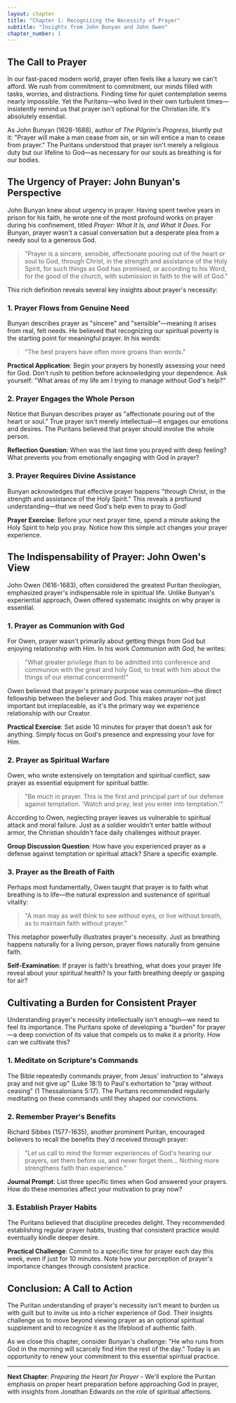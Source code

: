 ```yaml
---
layout: chapter
title: "Chapter 1: Recognizing the Necessity of Prayer"
subtitle: "Insights from John Bunyan and John Owen"
chapter_number: 1
---
```


## The Call to Prayer

In our fast-paced modern world, prayer often feels like a luxury we can't afford. We rush from commitment to commitment, our minds filled with tasks, worries, and distractions. Finding time for quiet contemplation seems nearly impossible. Yet the Puritans—who lived in their own turbulent times—insistently remind us that prayer isn't optional for the Christian life. It's absolutely essential.

As John Bunyan (1628-1688), author of *The Pilgrim's Progress*, bluntly put it: "Prayer will make a man cease from sin, or sin will entice a man to cease from prayer." The Puritans understood that prayer isn't merely a religious duty but our lifeline to God—as necessary for our souls as breathing is for our bodies.

## The Urgency of Prayer: John Bunyan's Perspective

John Bunyan knew about urgency in prayer. Having spent twelve years in prison for his faith, he wrote one of the most profound works on prayer during his confinement, titled *Prayer: What It Is, and What It Does*. For Bunyan, prayer wasn't a casual conversation but a desperate plea from a needy soul to a generous God.

> "Prayer is a sincere, sensible, affectionate pouring out of the heart or soul to God, through Christ, in the strength and assistance of the Holy Spirit, for such things as God has promised, or according to his Word, for the good of the church, with submission in faith to the will of God."

This rich definition reveals several key insights about prayer's necessity:

### 1. Prayer Flows from Genuine Need

Bunyan describes prayer as "sincere" and "sensible"—meaning it arises from real, felt needs. He believed that recognizing our spiritual poverty is the starting point for meaningful prayer. In his words:

> "The best prayers have often more groans than words."

**Practical Application**: Begin your prayers by honestly assessing your need for God. Don't rush to petition before acknowledging your dependence. Ask yourself: "What areas of my life am I trying to manage without God's help?"

### 2. Prayer Engages the Whole Person

Notice that Bunyan describes prayer as "affectionate pouring out of the heart or soul." True prayer isn't merely intellectual—it engages our emotions and desires. The Puritans believed that prayer should involve the whole person.

**Reflection Question**: When was the last time you prayed with deep feeling? What prevents you from emotionally engaging with God in prayer?

### 3. Prayer Requires Divine Assistance

Bunyan acknowledges that effective prayer happens "through Christ, in the strength and assistance of the Holy Spirit." This reveals a profound understanding—that we need God's help even to pray to God!

**Prayer Exercise**: Before your next prayer time, spend a minute asking the Holy Spirit to help you pray. Notice how this simple act changes your prayer experience.

## The Indispensability of Prayer: John Owen's View

John Owen (1616-1683), often considered the greatest Puritan theologian, emphasized prayer's indispensable role in spiritual life. Unlike Bunyan's experiential approach, Owen offered systematic insights on why prayer is essential.

### 1. Prayer as Communion with God

For Owen, prayer wasn't primarily about getting things from God but enjoying relationship with Him. In his work *Communion with God*, he writes:

> "What greater privilege than to be admitted into conference and communion with the great and holy God, to treat with him about the things of our eternal concernment!"

Owen believed that prayer's primary purpose was communion—the direct fellowship between the believer and God. This makes prayer not just important but irreplaceable, as it's the primary way we experience relationship with our Creator.

**Practical Exercise**: Set aside 10 minutes for prayer that doesn't ask for anything. Simply focus on God's presence and expressing your love for Him.

### 2. Prayer as Spiritual Warfare

Owen, who wrote extensively on temptation and spiritual conflict, saw prayer as essential equipment for spiritual battle:

> "Be much in prayer. This is the first and principal part of our defense against temptation. 'Watch and pray, lest you enter into temptation.'"

According to Owen, neglecting prayer leaves us vulnerable to spiritual attack and moral failure. Just as a soldier wouldn't enter battle without armor, the Christian shouldn't face daily challenges without prayer.

**Group Discussion Question**: How have you experienced prayer as a defense against temptation or spiritual attack? Share a specific example.

### 3. Prayer as the Breath of Faith

Perhaps most fundamentally, Owen taught that prayer is to faith what breathing is to life—the natural expression and sustenance of spiritual vitality:

> "A man may as well think to see without eyes, or live without breath, as to maintain faith without prayer."

This metaphor powerfully illustrates prayer's necessity. Just as breathing happens naturally for a living person, prayer flows naturally from genuine faith.

**Self-Examination**: If prayer is faith's breathing, what does your prayer life reveal about your spiritual health? Is your faith breathing deeply or gasping for air?

## Cultivating a Burden for Consistent Prayer

Understanding prayer's necessity intellectually isn't enough—we need to feel its importance. The Puritans spoke of developing a "burden" for prayer—a deep conviction of its value that compels us to make it a priority. How can we cultivate this?

### 1. Meditate on Scripture's Commands

The Bible repeatedly commands prayer, from Jesus' instruction to "always pray and not give up" (Luke 18:1) to Paul's exhortation to "pray without ceasing" (1 Thessalonians 5:17). The Puritans recommended regularly meditating on these commands until they shaped our convictions.

### 2. Remember Prayer's Benefits

Richard Sibbes (1577-1635), another prominent Puritan, encouraged believers to recall the benefits they'd received through prayer:

> "Let us call to mind the former experiences of God's hearing our prayers, set them before us, and never forget them... Nothing more strengthens faith than experience."

**Journal Prompt**: List three specific times when God answered your prayers. How do these memories affect your motivation to pray now?

### 3. Establish Prayer Habits

The Puritans believed that discipline precedes delight. They recommended establishing regular prayer habits, trusting that consistent practice would eventually kindle deeper desire.

**Practical Challenge**: Commit to a specific time for prayer each day this week, even if just for 10 minutes. Note how your perception of prayer's importance changes through consistent practice.

## Conclusion: A Call to Action

The Puritan understanding of prayer's necessity isn't meant to burden us with guilt but to invite us into a richer experience of God. Their insights challenge us to move beyond viewing prayer as an optional spiritual supplement and to recognize it as the lifeblood of authentic faith.

As we close this chapter, consider Bunyan's challenge: "He who runs from God in the morning will scarcely find Him the rest of the day." Today is an opportunity to renew your commitment to this essential spiritual practice.

---

**Next Chapter**: *Preparing the Heart for Prayer* - We'll explore the Puritan emphasis on proper heart preparation before approaching God in prayer, with insights from Jonathan Edwards on the role of spiritual affections. 